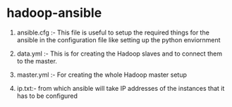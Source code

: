 # hadoop-ansible

1. ansible.cfg :- This file is useful to setup the required things for the ansible in the configuration file like setting up the python enviornment 

2. data.yml :- This is for creating the Hadoop slaves and to connect them to the master.

3. master.yml :- For creating the whole Hadoop master setup

4. ip.txt:- from which ansible will take IP addresses of the instances that it has to be configured 
